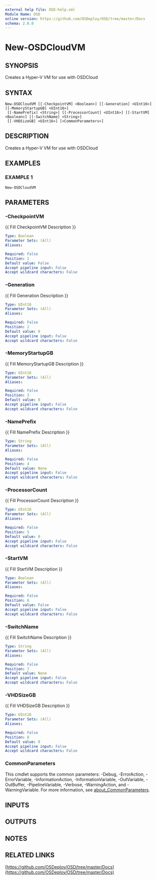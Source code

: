 ```yaml
---
external help file: OSD-help.xml
Module Name: OSD
online version: https://github.com/OSDeploy/OSD/tree/master/Docs
schema: 2.0.0
---
```


# New-OSDCloudVM

## SYNOPSIS
Creates a Hyper-V VM for use with OSDCloud

## SYNTAX

```
New-OSDCloudVM [[-CheckpointVM] <Boolean>] [[-Generation] <UInt16>] [[-MemoryStartupGB] <UInt16>]
 [[-NamePrefix] <String>] [[-ProcessorCount] <UInt16>] [[-StartVM] <Boolean>] [[-SwitchName] <String>]
 [[-VHDSizeGB] <UInt16>] [<CommonParameters>]
```

## DESCRIPTION
Creates a Hyper-V VM for use with OSDCloud

## EXAMPLES

### EXAMPLE 1
```
New-OSDCloudVM
```

## PARAMETERS

### -CheckpointVM
{{ Fill CheckpointVM Description }}

```yaml
Type: Boolean
Parameter Sets: (All)
Aliases:

Required: False
Position: 1
Default value: False
Accept pipeline input: False
Accept wildcard characters: False
```

### -Generation
{{ Fill Generation Description }}

```yaml
Type: UInt16
Parameter Sets: (All)
Aliases:

Required: False
Position: 2
Default value: 0
Accept pipeline input: False
Accept wildcard characters: False
```

### -MemoryStartupGB
{{ Fill MemoryStartupGB Description }}

```yaml
Type: UInt16
Parameter Sets: (All)
Aliases:

Required: False
Position: 3
Default value: 0
Accept pipeline input: False
Accept wildcard characters: False
```

### -NamePrefix
{{ Fill NamePrefix Description }}

```yaml
Type: String
Parameter Sets: (All)
Aliases:

Required: False
Position: 4
Default value: None
Accept pipeline input: False
Accept wildcard characters: False
```

### -ProcessorCount
{{ Fill ProcessorCount Description }}

```yaml
Type: UInt16
Parameter Sets: (All)
Aliases:

Required: False
Position: 5
Default value: 0
Accept pipeline input: False
Accept wildcard characters: False
```

### -StartVM
{{ Fill StartVM Description }}

```yaml
Type: Boolean
Parameter Sets: (All)
Aliases:

Required: False
Position: 6
Default value: False
Accept pipeline input: False
Accept wildcard characters: False
```

### -SwitchName
{{ Fill SwitchName Description }}

```yaml
Type: String
Parameter Sets: (All)
Aliases:

Required: False
Position: 7
Default value: None
Accept pipeline input: False
Accept wildcard characters: False
```

### -VHDSizeGB
{{ Fill VHDSizeGB Description }}

```yaml
Type: UInt16
Parameter Sets: (All)
Aliases:

Required: False
Position: 8
Default value: 0
Accept pipeline input: False
Accept wildcard characters: False
```

### CommonParameters
This cmdlet supports the common parameters: -Debug, -ErrorAction, -ErrorVariable, -InformationAction, -InformationVariable, -OutVariable, -OutBuffer, -PipelineVariable, -Verbose, -WarningAction, and -WarningVariable. For more information, see [about_CommonParameters](http://go.microsoft.com/fwlink/?LinkID=113216).

## INPUTS

## OUTPUTS

## NOTES

## RELATED LINKS

[https://github.com/OSDeploy/OSD/tree/master/Docs](https://github.com/OSDeploy/OSD/tree/master/Docs)

